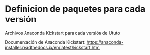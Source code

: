 # Definicion de paquetes para cada versión

Archivos Anaconda Kickstart para cada versión de Ututo

Documentación de Anaconda Kickstart: https://anaconda-installer.readthedocs.io/en/latest/kickstart.html
